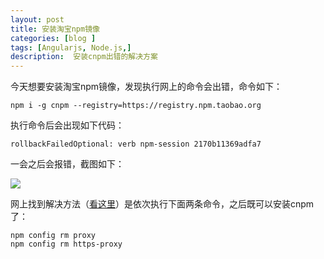 ```yaml
---
layout: post
title: 安装淘宝npm镜像
categories: [blog ]
tags: [Angularjs, Node.js,]
description:  安装cnpm出错的解决方案
---
```


今天想要安装淘宝npm镜像，发现执行网上的命令会出错，命令如下：
```
npm i -g cnpm --registry=https://registry.npm.taobao.org
```
执行命令后会出现如下代码：
```
rollbackFailedOptional: verb npm-session 2170b11369adfa7
```
一会之后会报错，截图如下：

<img src="http://ohhuvbasf.bkt.clouddn.com/170903-1.PNG" />

网上找到解决方法（[看这里](<https://github.com/npm/npm/issues/17246>)）是依次执行下面两条命令，之后既可以安装cnpm了：
```
npm config rm proxy
npm config rm https-proxy
```

